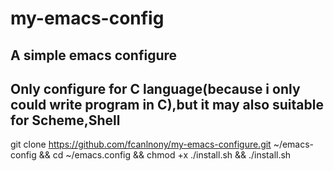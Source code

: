 # my-emacs-config
A simple emacs configure
-----------------------------------------------------------------------------------------------------------------------------------------------------------
Only configure for C language(because i only could write program in C),but it may also suitable for Scheme,Shell
-----------------------------------------------------------------------------------------------------------------------------------------------------------
git clone https://github.com/fcanlnony/my-emacs-configure.git ~/emacs-config && cd ~/emacs.config && chmod +x ./install.sh && ./install.sh
